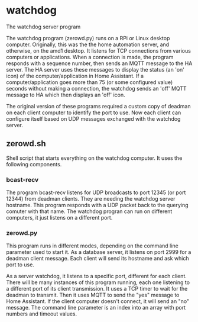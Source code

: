 # watchdog
The watchdog server program

The watchdog program (zerowd.py) runs on a RPi or Linux desktop computer.  Originally, this was the the home automation server, and otherwise, on the amd1 desktop. It listens for TCP connections from various computers or applications.  When a connection is made, the program responds with a sequence number, then sends an MQTT message to the HA server.  The HA server uses these messages to display the status (an 'on' icon) of the computer/application in Home Assistant. If a computer/application goes more than 75 (or some configured value) seconds without making a connection, the watchdog sends an 'off' MQTT message to HA which then displays an 'off' icon.

The original version of these programs required a custom copy of deadman on each client computer to identify the port to use.  Now each client can configure itself based on UDP messages exchanged with the watchdog server.

## zerowd.sh

Shell script that starts everything on the watchdog computer.  It uses the following components.

### bcast-recv

The program bcast-recv listens for UDP broadcasts to port 12345 (or port 12344) from deadman clients.  They are needing the watchdog server hostname. This program responds with a UDP packet back to the querying comuter with that name.  The watchdog progran can run on different computers, it just listens on a different port.

### zerowd.py

This program runs in different modes, depending on the command line parameter used to start it. As a database server, it listens on port 2999 for a deadman client message.  Each client will send its hostname and ask which port to use.

As a server watchdog, it listens to a specific port, different for each client.  There will be many instances of this program running, each one listening to a different port of its client transmission.  It uses a TCP timer to wait for the deadman to transmit.  Then it uses MQTT to send the "yes" message to Home Assistant.  If the client computer doesn't connect, it will send an "no" message.  The command line parameter is an index into an array with port numbers and timeout values.

